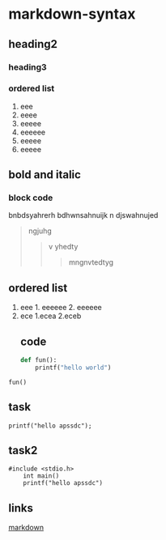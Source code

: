 # markdown-syntax
## heading2
### heading3
### ordered list
1. eee
  2. eeee
   1. eeeee
   2. eeeeee
   1. eeeee
   2. eeeee
  ## bold and italic
  ### block code
  bnbdsyahrerh
  bdhwnsahnuijk
  n djswahnujed
  >ngjuhg
  >>v yhedty
  >>>mngnvtedtyg
  ## ordered list
  1. eee
  	1. eeeeee
	2. eeeeee
 2. ece
 	1.ecea
    2.eceb
    ## code
    ```python
    def fun():
    	printf("hello world")
    ```
   ```
   fun()
   ```
   ## task
   	printf("hello apssdc");
## task2
```
#include <stdio.h>
	int main()
	printf("hello apssdc")
```
## links
[markdown](https://www.markdownguide.org/cheat-sheet/)


